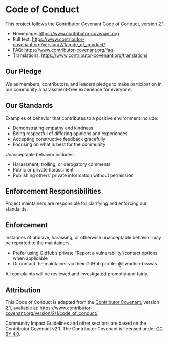 # Code of Conduct

This project follows the Contributor Covenant Code of Conduct, version 2.1.

- Homepage: https://www.contributor-covenant.org
- Full text: https://www.contributor-covenant.org/version/2/1/code_of_conduct/
- FAQ: https://www.contributor-covenant.org/faq
- Translations: https://www.contributor-covenant.org/translations

## Our Pledge
We as members, contributors, and leaders pledge to make participation in our community a harassment-free experience for everyone.

## Our Standards
Examples of behavior that contributes to a positive environment include:
- Demonstrating empathy and kindness
- Being respectful of differing opinions and experiences
- Accepting constructive feedback gracefully
- Focusing on what is best for the community

Unacceptable behavior includes:
- Harassment, trolling, or derogatory comments
- Public or private harassment
- Publishing others’ private information without permission

## Enforcement Responsibilities
Project maintainers are responsible for clarifying and enforcing our standards.

## Enforcement
Instances of abusive, harassing, or otherwise unacceptable behavior may be reported to the maintainers.

- Prefer using GitHub’s private “Report a vulnerability”/contact options when applicable
- Or contact the maintainer via their GitHub profile: @swadhin-biswas

All complaints will be reviewed and investigated promptly and fairly.

## Attribution
This Code of Conduct is adapted from the [Contributor Covenant][homepage], version 2.1, available at:
https://www.contributor-covenant.org/version/2/1/code_of_conduct/

Community Impact Guidelines and other sections are based on the Contributor Covenant v2.1. The Contributor Covenant is licensed under [CC BY 4.0](https://creativecommons.org/licenses/by/4.0/).

[homepage]: https://www.contributor-covenant.org
